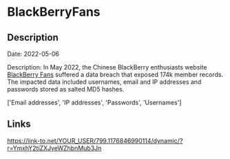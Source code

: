 # BlackBerryFans

## Description

Date: 2022-05-06

Description:
In May 2022, the Chinese BlackBerry enthusiasts website <a href="http://blackberryfans.org/" target="_blank" rel="noopener">BlackBerry Fans</a> suffered a data breach that exposed 174k member records. The impacted data included usernames, email and IP addresses and passwords stored as salted MD5 hashes.


['Email addresses', 'IP addresses', 'Passwords', 'Usernames']

## Links

https://link-to.net/YOUR_USER/799.1176846990114/dynamic/?r=YmxhY2tiZXJyeWZhbnMub3Jn